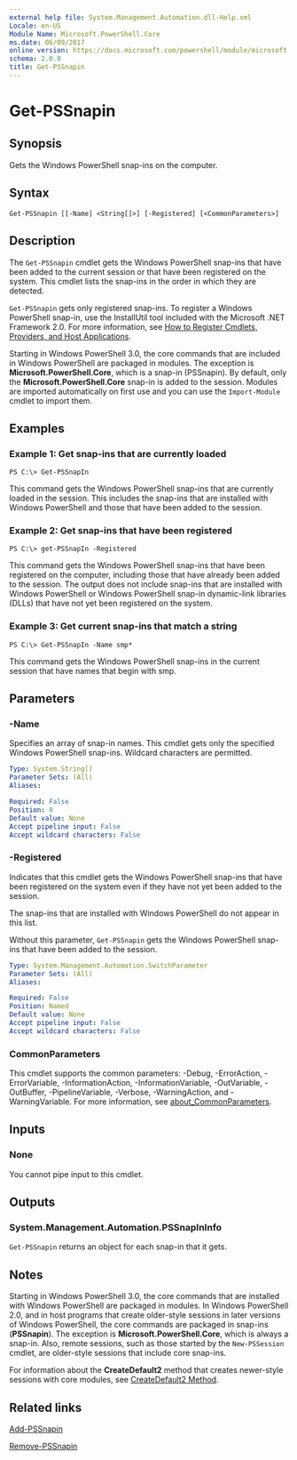 ```yaml
---
external help file: System.Management.Automation.dll-Help.xml
Locale: en-US
Module Name: Microsoft.PowerShell.Core
ms.date: 06/09/2017
online version: https://docs.microsoft.com/powershell/module/microsoft.powershell.core/get-pssnapin?view=powershell-5.1&WT.mc_id=ps-gethelp
schema: 2.0.0
title: Get-PSSnapin
---
```


# Get-PSSnapin

## Synopsis
Gets the Windows PowerShell snap-ins on the computer.

## Syntax

```
Get-PSSnapin [[-Name] <String[]>] [-Registered] [<CommonParameters>]
```

## Description

The `Get-PSSnapin` cmdlet gets the Windows PowerShell snap-ins that have been added to the current
session or that have been registered on the system. This cmdlet lists the snap-ins in the order in
which they are detected.

`Get-PSSnapin` gets only registered snap-ins. To register a Windows PowerShell snap-in, use the
InstallUtil tool included with the Microsoft .NET Framework 2.0. For more information, see
[How to Register Cmdlets, Providers, and Host Applications](/previous-versions//ms714644(v=vs.85)).

Starting in Windows PowerShell 3.0, the core commands that are included in Windows PowerShell are
packaged in modules. The exception is **Microsoft.PowerShell.Core**, which is a snap-in (PSSnapin).
By default, only the **Microsoft.PowerShell.Core** snap-in is added to the session. Modules are
imported automatically on first use and you can use the `Import-Module` cmdlet to import them.

## Examples

### Example 1: Get snap-ins that are currently loaded

```
PS C:\> Get-PSSnapIn
```

This command gets the Windows PowerShell snap-ins that are currently loaded in the session. This
includes the snap-ins that are installed with Windows PowerShell and those that have been added to
the session.

### Example 2: Get snap-ins that have been registered

```
PS C:\> get-PSSnapIn -Registered
```

This command gets the Windows PowerShell snap-ins that have been registered on the computer,
including those that have already been added to the session. The output does not include snap-ins
that are installed with Windows PowerShell or Windows PowerShell snap-in dynamic-link libraries
(DLLs) that have not yet been registered on the system.

### Example 3: Get current snap-ins that match a string

```
PS C:\> Get-PSSnapIn -Name smp*
```

This command gets the Windows PowerShell snap-ins in the current session that have names that begin
with smp.

## Parameters

### -Name

Specifies an array of snap-in names. This cmdlet gets only the specified Windows PowerShell
snap-ins. Wildcard characters are permitted.

```yaml
Type: System.String[]
Parameter Sets: (All)
Aliases:

Required: False
Position: 0
Default value: None
Accept pipeline input: False
Accept wildcard characters: False
```

### -Registered

Indicates that this cmdlet gets the Windows PowerShell snap-ins that have been registered on the
system even if they have not yet been added to the session.

The snap-ins that are installed with Windows PowerShell do not appear in this list.

Without this parameter, `Get-PSSnapin` gets the Windows PowerShell snap-ins that have been added to
the session.

```yaml
Type: System.Management.Automation.SwitchParameter
Parameter Sets: (All)
Aliases:

Required: False
Position: Named
Default value: None
Accept pipeline input: False
Accept wildcard characters: False
```

### CommonParameters

This cmdlet supports the common parameters: -Debug, -ErrorAction, -ErrorVariable,
-InformationAction, -InformationVariable, -OutVariable, -OutBuffer, -PipelineVariable, -Verbose,
-WarningAction, and -WarningVariable. For more information, see
[about_CommonParameters](https://go.microsoft.com/fwlink/?LinkID=113216).

## Inputs

### None
You cannot pipe input to this cmdlet.

## Outputs

### System.Management.Automation.PSSnapInInfo

`Get-PSSnapin` returns an object for each snap-in that it gets.

## Notes

Starting in Windows PowerShell 3.0, the core commands that are installed with Windows PowerShell are
packaged in modules. In Windows PowerShell 2.0, and in host programs that create older-style
sessions in later versions of Windows PowerShell, the core commands are packaged in snap-ins
(**PSSnapin**). The exception is **Microsoft.PowerShell.Core**, which is always a snap-in. Also,
remote sessions, such as those started by the `New-PSSession` cmdlet, are older-style sessions that
include core snap-ins.

 For information about the **CreateDefault2** method that creates newer-style sessions with core
 modules, see
 [CreateDefault2 Method](/dotnet/api/system.management.automation.runspaces.initialsessionstate.createdefault2#System_Management_Automation_Runspaces_InitialSessionState_CreateDefault2).

## Related links

[Add-PSSnapin](Add-PSSnapin.md)

[Remove-PSSnapin](Remove-PSSnapin.md)
